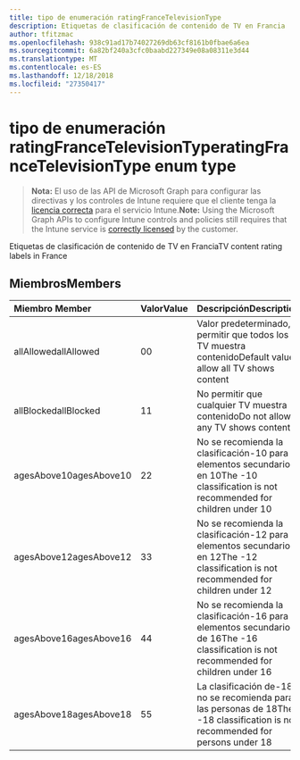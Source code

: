 ```yaml
---
title: tipo de enumeración ratingFranceTelevisionType
description: Etiquetas de clasificación de contenido de TV en Francia
author: tfitzmac
ms.openlocfilehash: 938c91ad17b74027269db63cf8161b0fbae6a6ea
ms.sourcegitcommit: 6a82bf240a3cfc0baabd227349e08a08311e3d44
ms.translationtype: MT
ms.contentlocale: es-ES
ms.lasthandoff: 12/18/2018
ms.locfileid: "27350417"
---
```

# <a name="ratingfrancetelevisiontype-enum-type"></a><span data-ttu-id="df29e-103">tipo de enumeración ratingFranceTelevisionType</span><span class="sxs-lookup"><span data-stu-id="df29e-103">ratingFranceTelevisionType enum type</span></span>

> <span data-ttu-id="df29e-104">**Nota:** El uso de las API de Microsoft Graph para configurar las directivas y los controles de Intune requiere que el cliente tenga la [licencia correcta](https://go.microsoft.com/fwlink/?linkid=839381) para el servicio Intune.</span><span class="sxs-lookup"><span data-stu-id="df29e-104">**Note:** Using the Microsoft Graph APIs to configure Intune controls and policies still requires that the Intune service is [correctly licensed](https://go.microsoft.com/fwlink/?linkid=839381) by the customer.</span></span>

<span data-ttu-id="df29e-105">Etiquetas de clasificación de contenido de TV en Francia</span><span class="sxs-lookup"><span data-stu-id="df29e-105">TV content rating labels in France</span></span>
## <a name="members"></a><span data-ttu-id="df29e-106">Miembros</span><span class="sxs-lookup"><span data-stu-id="df29e-106">Members</span></span>
|<span data-ttu-id="df29e-107">Miembro	</span><span class="sxs-lookup"><span data-stu-id="df29e-107">Member</span></span>|<span data-ttu-id="df29e-108">Valor</span><span class="sxs-lookup"><span data-stu-id="df29e-108">Value</span></span>|<span data-ttu-id="df29e-109">Descripción</span><span class="sxs-lookup"><span data-stu-id="df29e-109">Description</span></span>|
|:---|:---|:---|
|<span data-ttu-id="df29e-110">allAllowed</span><span class="sxs-lookup"><span data-stu-id="df29e-110">allAllowed</span></span>|<span data-ttu-id="df29e-111">0</span><span class="sxs-lookup"><span data-stu-id="df29e-111">0</span></span>|<span data-ttu-id="df29e-112">Valor predeterminado, permitir que todos los TV muestra contenido</span><span class="sxs-lookup"><span data-stu-id="df29e-112">Default value, allow all TV shows content</span></span>|
|<span data-ttu-id="df29e-113">allBlocked</span><span class="sxs-lookup"><span data-stu-id="df29e-113">allBlocked</span></span>|<span data-ttu-id="df29e-114">1</span><span class="sxs-lookup"><span data-stu-id="df29e-114">1</span></span>|<span data-ttu-id="df29e-115">No permitir que cualquier TV muestra contenido</span><span class="sxs-lookup"><span data-stu-id="df29e-115">Do not allow any TV shows content</span></span>|
|<span data-ttu-id="df29e-116">agesAbove10</span><span class="sxs-lookup"><span data-stu-id="df29e-116">agesAbove10</span></span>|<span data-ttu-id="df29e-117">2</span><span class="sxs-lookup"><span data-stu-id="df29e-117">2</span></span>|<span data-ttu-id="df29e-118">No se recomienda la clasificación-10 para elementos secundarios en 10</span><span class="sxs-lookup"><span data-stu-id="df29e-118">The -10 classification is not recommended for children under 10</span></span>|
|<span data-ttu-id="df29e-119">agesAbove12</span><span class="sxs-lookup"><span data-stu-id="df29e-119">agesAbove12</span></span>|<span data-ttu-id="df29e-120">3</span><span class="sxs-lookup"><span data-stu-id="df29e-120">3</span></span>|<span data-ttu-id="df29e-121">No se recomienda la clasificación-12 para elementos secundarios en 12</span><span class="sxs-lookup"><span data-stu-id="df29e-121">The -12 classification is not recommended for children under 12</span></span>|
|<span data-ttu-id="df29e-122">agesAbove16</span><span class="sxs-lookup"><span data-stu-id="df29e-122">agesAbove16</span></span>|<span data-ttu-id="df29e-123">4</span><span class="sxs-lookup"><span data-stu-id="df29e-123">4</span></span>|<span data-ttu-id="df29e-124">No se recomienda la clasificación-16 para elementos secundarios de 16</span><span class="sxs-lookup"><span data-stu-id="df29e-124">The -16 classification is not recommended for children under 16</span></span>|
|<span data-ttu-id="df29e-125">agesAbove18</span><span class="sxs-lookup"><span data-stu-id="df29e-125">agesAbove18</span></span>|<span data-ttu-id="df29e-126">5</span><span class="sxs-lookup"><span data-stu-id="df29e-126">5</span></span>|<span data-ttu-id="df29e-127">La clasificación de-18 no se recomienda para las personas de 18</span><span class="sxs-lookup"><span data-stu-id="df29e-127">The -18 classification is not recommended for persons under 18</span></span>|



